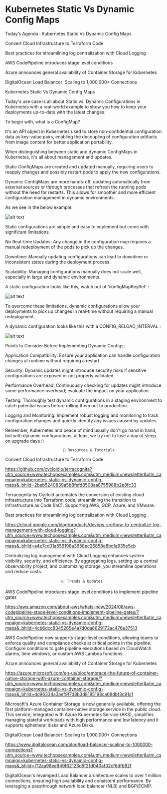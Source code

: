 # Kubernetes Static Vs Dynamic Config Maps

Today’s Agenda :
Kubernetes Static Vs Dynamic Config Maps

Convert Cloud Infrastructure to Terraform Code

Best practices for streamlining log centralization with Cloud Logging

AWS CodePipeline introduces stage level conditions

Azure announces general availability of Container Storage for Kubernetes

DigitalOcean Load Balancer: Scaling to 1,000,000+ Connections

Kubernetes Static Vs Dynamic Config Maps

Today's use case is all about Static vs. Dynamic Configurations in Kubernetes with a real-world example to show you how to keep your deployments up-to-date with the latest changes.

To begin with, what is a ConfigMap?

It's an API object in Kubernetes used to store non-confidential configuration data as key-value pairs, enabling the decoupling of configuration artifacts from image content for better application portability.

When distinguishing between static and dynamic ConfigMaps in Kubernetes, it's all about management and updates.

Static ConfigMaps are created and updated manually, requiring users to reapply changes and possibly restart pods to apply the new configurations.

Dynamic ConfigMaps are more hands-off, updating automatically from external sources or through processes that refresh the running pods without the need for restarts. This allows for smoother and more efficient configuration management in dynamic environments.

As we see in the below example:

![alt text](<unnamed (1).jpg>)

Static configurations are simple and easy to implement but come with significant limitations.

No Real-time Updates: Any change in the configuration map requires a manual redeployment of the pods to pick up the changes.

Downtime: Manually updating configurations can lead to downtime or inconsistent states during the deployment process.

Scalability: Managing configurations manually does not scale well, especially in large and dynamic environments.

A static configuration looks like this, watch out of ‘configMapKeyRef’ :

![alt text](image.png)

To overcome these limitations, dynamic configurations allow your deployments to pick up changes in real-time without requiring a manual redeployment.

A dynamic configuration looks like this with a CONFIG_RELOAD_INTERVAL :

![alt text](image-1.png)

Points to Consider Before Implementing Dynamic Configs:

Application Compatibility: Ensure your application can handle configuration changes at runtime without requiring a restart.

Security: Dynamic updates might introduce security risks if sensitive configurations are exposed or not properly validated.

Performance Overhead: Continuously checking for updates might introduce some performance overhead; evaluate the impact on your application.

Testing: Thoroughly test dynamic configurations in a staging environment to catch potential issues before rolling them out to production.

Logging and Monitoring: Implement robust logging and monitoring to track configuration changes and quickly identify any issues caused by updates.

Remember, Kubernetes and peace of mind usually don't go hand in hand, but with dynamic configurations, at least we try not to lose a day of sleep on upgrade days :)

                              📖 Resources & Tutorials

Convert Cloud Infrastructure to Terraform Code

https://github.com/cycloidio/terracognita?utm_source=www.techopsexamples.com&utm_medium=newsletter&utm_campaign=kubernetes-static-vs-dynamic-config-maps&_bhlid=2beb5240839a5b8fefd8508aa8755988b2e8fc33

Terracognita by Cycloid automates the conversion of existing cloud infrastructure into Terraform code, streamlining the transition to Infrastructure as Code (IaC). Supporting AWS, GCP, Azure, and VMware.

Best practices for streamlining log centralization with Cloud Logging

https://cloud.google.com/blog/products/devops-sre/how-to-centralize-log-management-with-cloud-logging?utm_source=www.techopsexamples.com&utm_medium=newsletter&utm_campaign=kubernetes-static-vs-dynamic-config-maps&_bhlid=a4e7cd31a556198a3658ec26858e8bcfa935e5cb

Centralizing log management with Cloud Logging enhances system visibility, security, and efficiency. By aggregating logs, setting up a central observability project, and customizing storage, you streamline operations and reduce costs.

                             📈 Trends & Updates

AWS CodePipeline introduces stage level conditions to implement pipeline gates

https://aws.amazon.com/about-aws/whats-new/2024/08/aws-codepipeline-stage-level-conditions-implement-pipeline-gates/?utm_source=www.techopsexamples.com&utm_medium=newsletter&utm_campaign=kubernetes-static-vs-dynamic-config-maps&_bhlid=4cb6dcc8345265e4a7d0da8629172ac476a37513

AWS CodePipeline now supports stage-level conditions, allowing teams to enforce quality and compliance checks at critical points in the pipeline. Configure conditions to gate pipeline executions based on CloudWatch alarms, time windows, or custom AWS Lambda functions.

Azure announces general availability of Container Storage for Kubernetes

https://azure.microsoft.com/en-us/blog/embrace-the-future-of-container-native-storage-with-azure-container-storage/?utm_source=www.techopsexamples.com&utm_medium=newsletter&utm_campaign=kubernetes-static-vs-dynamic-config-maps&_bhlid=dd96334a3aef9f7d8b3d8185198ca68dbf3c91c1

Microsoft's Azure Container Storage is now generally available, offering the first platform-managed container-native storage service in the public cloud. This service, integrated with Azure Kubernetes Service (AKS), simplifies managing stateful workloads with high performance and low latency and it supports ephemeral disks and Azure Disks.

DigitalOcean Load Balancer: Scaling to 1,000,000+ Connections

https://www.digitalocean.com/blog/load-balancer-scaling-to-1000000-connections?utm_source=www.techopsexamples.com&utm_medium=newsletter&utm_campaign=kubernetes-static-vs-dynamic-config-maps&_bhlid=712aa98ee849f62123d5f21d040af32cf6dfb82f

DigitalOcean's revamped Load Balancer architecture scales to over 1 million connections, ensuring high availability and consistent performance. By leveraging a passthrough network load balancer (NLB) and BGP/ECMP.
